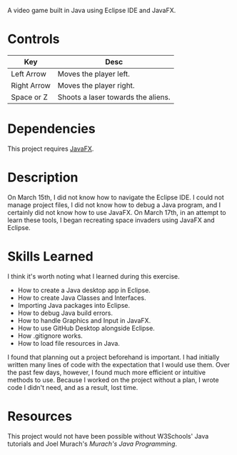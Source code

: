 A video game built in Java using Eclipse IDE and JavaFX. 

# Controls
|Key | Desc |
| -- | -- |
| Left Arrow | Moves the player left. |
| Right Arrow | Moves the player right. |
| Space or Z | Shoots a laser towards the aliens. |

# Dependencies
This project requires [JavaFX](https://openjfx.io/).

# Description

On March 15th, I did not know how to navigate the Eclipse IDE. I could not manage project files, I did not know how to debug a Java program, and I certainly did not know how to use JavaFX.
On March 17th, in an attempt to learn these tools, I began recreating space invaders using JavaFX and Eclipse.

# Skills Learned
I think it's worth noting what I learned during this exercise.

- How to create a Java desktop app in Eclipse.
- How to create Java Classes and Interfaces.
- Importing Java packages into Eclipse.
- How to debug Java build errors.
- How to handle Graphics and Input in JavaFX.
- How to use GitHub Desktop alongside Eclipse.
- How .gitignore works.
- How to load file resources in Java.

I found that planning out a project beforehand is important. I had initially written many lines of code with the expectation that I would use them. Over the past few days, however, I found much more efficient or intuitive methods to use. 
Because I worked on the project without a plan, I wrote code I didn't need, and as a result, lost time.


# Resources
This project would not have been possible without W3Schools' Java tutorials and Joel Murach's *Murach's Java Programming*.
